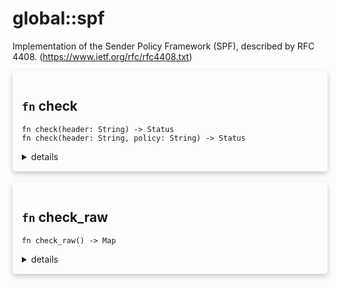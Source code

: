 # global::spf

Implementation of the Sender Policy Framework (SPF), described by RFC 4408. (<https://www.ietf.org/rfc/rfc4408.txt>)


<div markdown="span" style='box-shadow: 0 4px 8px 0 rgba(0,0,0,0.2); padding: 15px; border-radius: 5px;'>

<h2 class="func-name"> <code>fn</code> check </h2>

```rust,ignore
fn check(header: String) -> Status
fn check(header: String, policy: String) -> Status
```

<details>
<summary markdown="span"> details </summary>

Check spf record following the Sender Policy Framework (RFC 7208).
A wrapper with the policy set to "strict" by default.
see <https://datatracker.ietf.org/doc/html/rfc7208>

# Args

* `header` - "spf" | "auth" | "both" | "none"

# Return
* `deny(code550_7_23 | code550_7_24)` - an error occurred during lookup. (returned even when a softfail is received using the "strict" policy)
* `next()` - the operation succeeded.

# Effective smtp stage

`rcpt` and onwards.

# Errors

* The `header` argument is not valid.

# Note

`spf::check` only checks for the sender's identity, not the `helo` value.

# Examples

```text
#{
    mail: [
       rule "check spf relay" || spf::check(allowed_hosts),
    ]
}

#{
    mail: [
        // if this check succeed, it wil return `next`.
        // if it fails, it might return `deny` with a custom code
        // (X.7.24 or X.7.25 for example)
        //
        // if you want to use the return status, just put the spf::check
        // function on the last line of your rule.
        rule "check spf 1" || {
            log("debug", `running sender policy framework on ${ctx::mail_from()} identity ...`);
            spf::check("spf", "soft")
        },

        // policy is set to "strict" by default.
        rule "check spf 2" || spf::check("both"),
    ],
}
```
</details>

</div>
</br>

<div markdown="span" style='box-shadow: 0 4px 8px 0 rgba(0,0,0,0.2); padding: 15px; border-radius: 5px;'>

<h2 class="func-name"> <code>fn</code> check_raw </h2>

```rust,ignore
fn check_raw() -> Map
```

<details>
<summary markdown="span"> details </summary>

WARNING: Low level API, use `spf::check` instead.

Check spf record following the Sender Policy Framework (RFC 7208).
see <https://datatracker.ietf.org/doc/html/rfc7208>

# Return
* `map` - the result of the spf check, contains the `result`, `mechanism` and `problem` keys.

# Effective smtp stage

`rcpt` and onwards.

# Note

`spf::check` only checks for the sender's identity, not the `helo` value.

# Examples

```text
#{
    mail: [
       rule "check spf relay" || {
            const spf = spf::check_raw();

            log("info", `spf results: ${spf.result}, mechanism: ${spf.mechanism}, problem: ${spf.problem}`)
        },
    ]
}
```
</details>

</div>
</br>
